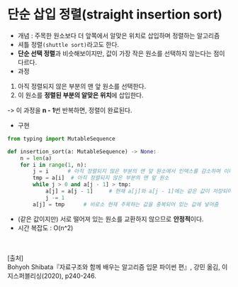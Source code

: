 # 단순 삽입 정렬(straight insertion sort)

- 개념 : 주목한 원소보다 더 앞쪽에서 알맞은 위치로 삽입하며 정렬하는 알고리즘
- 셔틀 정렬`(shuttle sort)`라고도 한다.
- **단순 선택 정렬**과 비슷해보이지만, 값이 가장 작은 원소를 선택하지 않는다는 점이 다르다.
- 과정

1. 아직 정렬되지 않은 부분의 맨 앞 원소를 선택한다.
2. 이 원소를 **정렬된 부분의 알맞은 위치**에 삽입한다.

-> 이 과정을 **n - 1**번 반복하면, 정렬이 완료된다.

- 구현

~~~python
from typing import MutableSequence

def insertion_sort(a: MutableSequence) -> None:
    n = len(a)
    for i in range(1, n):
        j = i 	   # 아직 정렬되지 않은 부분의 맨 앞 원소에서 인덱스를 감소하며 이미 정렬된 부분을 탐색
        tmp = a[i]	# 아직 정렬되지 않은 부분의 맨 앞 원소
        while j > 0 and a[j - 1] > tmp:
            a[j] = a[j - 1]		# 현재 a[j]와 a[j - 1]에는 같은 값이 저장되어 있음
            j -= 1
        a[j] = tmp		# 비로소 현재 주목하는 값을 중복되어 있는 값에 넣어줌
~~~

- (같은 값이지만) 서로 떨어져 있는 원소를 교환하지 않으므로 **안정적**이다.
- 시간 복잡도 : O(n^2)

<br/><br/>
[출처]<br/>
Bohyoh Shibata『자료구조와 함께 배우는 알고리즘 입문 파이썬 편』, 강민 옮김, 이지스퍼블리싱(2020), p240-246.
